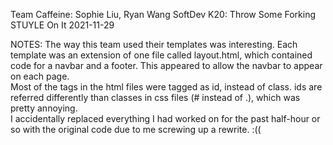 Team Caffeine: Sophie Liu, Ryan Wang
SoftDev
K20: Throw Some Forking STUYLE On It
2021-11-29

NOTES:
The way this team used their templates was interesting. Each template was an extension of one file called layout.html, which contained code for a navbar and a footer. This appeared to allow the navbar to appear on each page.
<br>
Most of the tags in the html files were tagged as id, instead of class. ids are referred differently than classes in css files (# instead of .), which was pretty annoying.
<br>
I accidentally replaced everything I had worked on for the past half-hour or so with the original code due to me screwing up a rewrite. :((
